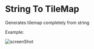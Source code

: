 String To TileMap
=================

Generates tilemap completely from string

Example:

![screenShot](http://i39.tinypic.com/34h77o2.jpg)
